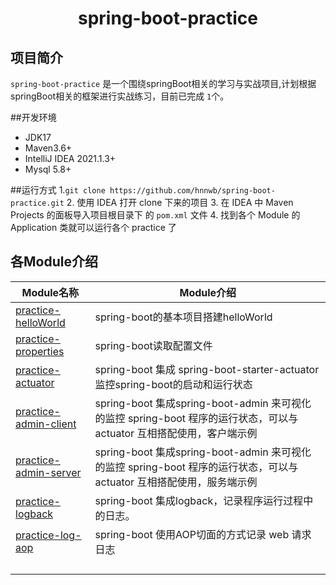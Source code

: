 <h1 align="center">spring-boot-practice</h1>

## 项目简介

`spring-boot-practice` 是一个围绕springBoot相关的学习与实战项目,计划根据springBoot相关的框架进行实战练习，目前已完成 `1`个。

##开发环境

- JDK17
- Maven3.6+
- IntelliJ IDEA 2021.1.3+
- Mysql 5.8+

##运行方式
1.`git clone https://github.com/hnnwb/spring-boot-practice.git`
2. 使用 IDEA 打开 clone 下来的项目
3. 在 IDEA 中 Maven Projects 的面板导入项目根目录下 的 `pom.xml` 文件
4. 找到各个 Module 的 Application 类就可以运行各个 practice 了

## 各Module介绍


| Module名称                                       | Module介绍                                                                                                            |
| -------------------------------------------------- | ----------------------------------------------------------------------------------------------------------------------- |
| [practice-helloWorld](./practice-helloworld)     | spring-boot的基本项目搭建helloWorld                                                                                   |
| [practice-properties](./practice-properties)     | spring-boot读取配置文件                                                                                               |
| [practice-actuator](./practice-actuator)         | spring-boot 集成 spring-boot-starter-actuator 监控spring-boot的启动和运行状态                                         |
| [practice-admin-client](./practice-admin-client) | spring-boot 集成spring-boot-admin 来可视化的监控 spring-boot 程序的运行状态，可以与 actuator 互相搭配使用，客户端示例 |
| [practice-admin-server](./practice-admin-server) | spring-boot 集成spring-boot-admin 来可视化的监控 spring-boot 程序的运行状态，可以与 actuator 互相搭配使用，服务端示例 |
| [practice-logback](./practice-logback)           | spring-boot 集成logback，记录程序运行过程中的日志。                                                                   |
| [practice-log-aop](./practice-log-aop)           | spring-boot 使用AOP切面的方式记录 web 请求日志                                                                        |
|                                                  |                                                                                                                       |
|                                                  |                                                                                                                       |
|                                                  |                                                                                                                       |
|                                                  |                                                                                                                       |
